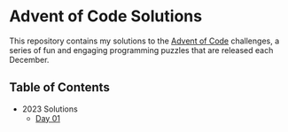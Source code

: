 # Advent of Code Solutions

This repository contains my solutions to the [Advent of Code](https://adventofcode.com) challenges, a series of fun and engaging programming puzzles that are released each December.

## Table of Contents
- 2023 Solutions
  - [Day 01](C2023/days/day01/README.md)
